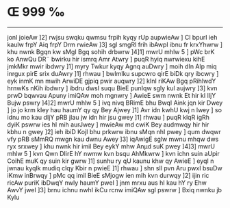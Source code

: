 # Œ 999 ‰
---
jonI joieAw ]2] rwjsu swqku qwmsu frpih kyqy rUp aupwieAw ] Cl
bpurI ieh kaulw frpY Aiq frpY Drm rwieAw ]3] sgl smgRI frih
ibAwpI ibnu fr krxYhwrw ] khu nwnk Bgqn kw sMgI Bgq sohih drbwrw
]4]1] mwrU mhlw 5 ] pWc brK ko AnwQu DR¨ bwirku hir ismrq Amr
Atwry ] puqR hyiq nwrwiexu kihE jmkMkr mwir ibdwry ]1] myry Twkur kyqy
Agnq auDwry ] moih dIn Alp miq inrgux pirE srix duAwry ]1]
rhwau ] bwlmIku supcwro qirE biDk qry ibcwry ] eyk inmK mn mwih
ArwiDE gjpiq pwir auqwry ]2] kInI riKAw Bgq pRihlwdY hrnwKs
nKih ibdwry ] ibdru dwsI suqu BieE punIqw sgly kul aujwry ]3] kvn
prwD bqwvau Apuny imiQAw moh mgnwry ] AwieE swm nwnk Et hir kI
lIjY Bujw pswry ]4]2] mwrU mhlw 5 ] ivq nivq BRimE bhu BwqI Aink
jqn kir Dwey ] jo jo krm kIey hau haumY qy qy Bey Ajwey ]1] Avr idn
kwhU kwj n lwey ] so idnu mo kau dIjY pRB jIau jw idn hir jsu gwey ]1]
rhwau ] puqR klqR igRh dyiK pswrw ies hI mih aurJwey ] mwieAw md
cwiK Bey audmwqy hir hir kbhu n gwey ]2] ieh ibiD KojI bhu prkwrw
ibnu sMqn nhI pwey ] qum dwqwr vfy pRB sMmRQ mwgn kau dwnu Awey ]3]
iqAwigE sglw mwnu mhqw dws ryx srxwey ] khu nwnk hir imil Bey eykY
mhw Anµd suK pwey ]4]3] mwrU mhlw 5 ] kvn Qwn DIirE hY nwmw kvn
bsqu AhMkwrw ] kvn ichn suin aUpir CoihE muK qy suin kir gwrw ]1]
sunhu ry qU kaunu khw qy AwieE ] eyqI n jwnau kyqIk mudiq clqy Kbir n
pwieE ]1] rhwau ] shn sIl pvn Aru pwxI bsuDw iKmw inBrwqy ] pMc
qq imil BieE sMjogw ien mih kvn durwqy ]2] ijin ric ricAw puriK
ibDwqY nwly haumY pweI ] jnm mrxu aus hI kau hY ry Ehw AwvY jweI ]3]
brnu ichnu nwhI ikCu rcnw imiQAw sgl pswrw ] Bxiq nwnku jb Kylu
####
